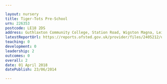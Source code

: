```yaml
---

layout: nursery
title: Tiger-Tots Pre-School
urn: 226353
postcode: LE18 2DS
address: Guthlaxton Community College, Station Road, Wigston Magna, Leicestershire, LE18 2DS
latestReportUrl: https://reports.ofsted.gov.uk/provider/files/2405212/urn/226353.pdf
teaching: 0
development: 0
leadership: 2
outcomes: 0
overall: 2
date: 01 April 2018 
datePublish: 23/06/2014

---
```

